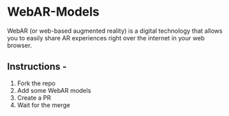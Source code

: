 # WebAR-Models
WebAR (or web-based augmented reality) is a digital technology that allows you to easily share AR experiences right over the internet in your web browser.

## Instructions -
1. Fork the repo
2. Add some WebAR models
3. Create a PR
4. Wait for the merge
